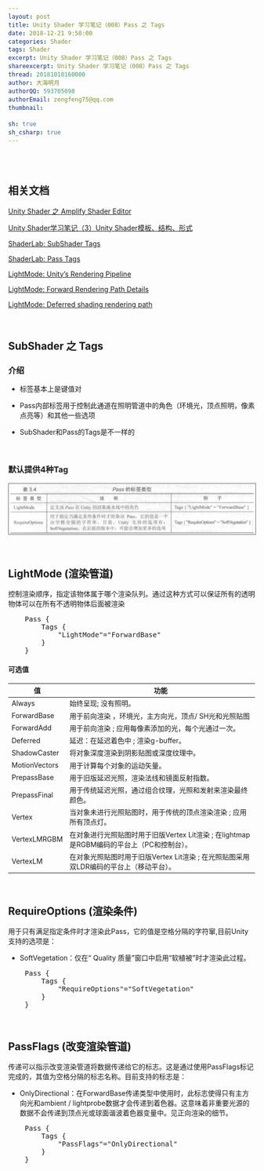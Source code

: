 ```yaml
---
layout: post
title: Unity Shader 学习笔记（008）Pass 之 Tags
date: 2018-12-21 9:50:00
categories: Shader
tags: Shader
excerpt: Unity Shader 学习笔记（008）Pass 之 Tags
shareexcerpt: Unity Shader 学习笔记（008）Pass 之 Tags
thread: 20181018160000
author: 大海明月
authorQQ: 593705098
authorEmail: zengfeng75@qq.com
thumbnail: 

sh: true
sh_csharp: true
---
```





<br>
<br>
<h2 class="nav1">相关文档</h2>

<p> <a href="https://blog.ihaiu.com/unity_shader_AmplifyShaderEditor/#content" target="_blank"> Unity Shader 之 Amplify Shader Editor </a> </p>
<p> <a href="http://gad.qq.com/article/detail/38320" target="_blank"> Unity Shader学习笔记（3）Unity Shader模板、结构、形式 </a> </p>
<p> <a href="https://docs.unity3d.com/Manual/SL-SubShaderTags.html" target="_blank"> ShaderLab: SubShader Tags</a> </p>
<p> <a href="https://docs.unity3d.com/Manual/SL-PassTags.html" target="_blank"> ShaderLab: Pass Tags </a> </p>
<p> <a href="https://docs.unity3d.com/Manual/SL-RenderPipeline.html" target="_blank"> LightMode: Unity’s Rendering Pipeline </a> </p>
<p> <a href="https://docs.unity3d.com/Manual/RenderTech-ForwardRendering.html" target="_blank"> LightMode: Forward Rendering Path Details</a> </p>
<p> <a href="https://docs.unity3d.com/Manual/RenderTech-DeferredShading.html" target="_blank"> LightMode: Deferred shading rendering path</a> </p>


<br>
<h2 class="nav1"> SubShader 之 Tags </h2>

### 介绍

* 标签基本上是键值对

* Pass内部标签用于控制此通道在照明管道中的角色（环境光，顶点照明，像素点亮等）和其他一些选项

* SubShader和Pass的Tags是不一样的


<br>

### 默认提供4种Tag 


<p><img src="/assets/docpic/unity_shader_note_008_01.png" style="border: solid 1px #666;" /></p>






<br>
<h2 class="nav2"> LightMode (渲染管道) </h2>
<p>控制渲染顺序，指定该物体属于哪个渲染队列。通过这种方式可以保证所有的透明物体可以在所有不透明物体后面被渲染 </p>



<pre class="brush: csharp; ">
    Pass {
        Tags {
            "LightMode"="ForwardBase"
        }
    }
</pre>


<h4 >可选值</h4>

| 值                       | 功能   | 
| ----------------------------- | -----  |
| Always                    | 始终呈现; 没有照明。   |
| ForwardBase               | 用于前向渲染 ，环境光，主方向光，顶点/ SH光和光照贴图   |
| ForwardAdd                | 用于前向渲染 ; 应用每像素添加的光，每个光通过一次。    |
| Deferred                  | 延迟：在延迟着色中 ; 渲染g-buffer。    |
| ShadowCaster              |  将对象深度渲染到阴影贴图或深度纹理中。 |
| MotionVectors             |      用于计算每个对象的运动矢量。   |
| PrepassBase               |  用于旧版延迟光照，渲染法线和镜面反射指数。  |
| PrepassFinal              |  用于传统延迟光照，通过组合纹理，光照和发射来渲染最终颜色。  |
| Vertex                    |  当对象未进行光照贴图时，用于传统的顶点渲染渲染 ; 应用所有顶点灯。   |
| VertexLMRGBM              | 在对象进行光照贴图时用于旧版Vertex Lit渲染 ; 在lightmap是RGBM编码的平台上（PC和控制台）。   |
| VertexLM           |  在对象光照贴图时用于旧版Vertex Lit渲染 ; 在光照贴图采用双LDR编码的平台上（移动平台）。   |






<br>
<h2 class="nav2"> RequireOptions (渲染条件) </h2>
<p>用于只有满足指定条件时才渲染此Pass，它的值是空格分隔的字符窜,目前Unity支持的选项是： </p>

* SoftVegetation：仅在“  Quality 质量”窗口中启用“软植被”时才渲染此过程。



<pre class="brush: csharp; ">
    Pass {
        Tags {
            "RequireOptions"="SoftVegetation"
        }
    }
</pre>



<br>
<h2 class="nav2"> PassFlags (改变渲染管道) </h2>
<p>传递可以指示改变渲染管道将数据传递给它的标志。这是通过使用PassFlags标记完成的，其值为空格分隔的标志名称。目前支持的标志是： </p>

* OnlyDirectional：在ForwardBase传递类型中使用时，此标志使得只有主方向光和ambient / lightprobe数据才会传递到着色器。这意味着非重要光源的数据不会传递到顶点光或球面谐波着色器变量中。见正向渲染的细节。



<pre class="brush: csharp; ">
    Pass {
        Tags {
            "PassFlags"="OnlyDirectional"
        }
    }
</pre>







